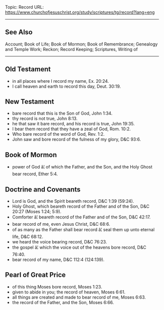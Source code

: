 Topic: Record
URL: https://www.churchofjesuschrist.org/study/scriptures/tg/record?lang=eng

---

## See Also

Account; Book of Life; Book of Mormon; Book of Remembrance; Genealogy and Temple Work; Reckon; Record Keeping; Scriptures, Writing of

---

## Old Testament

- in all places where I record my name, Ex. 20:24.
- I call heaven and earth to record this day, Deut. 30:19.

## New Testament

- bare record that this is the Son of God, John 1:34.
- thy record is not true, John 8:13.
- he that saw it bare record, and his record is true, John 19:35.
- I bear them record that they have a zeal of God, Rom. 10:2.
- Who bare record of the word of God, Rev. 1:2.
- John saw and bore record of the fulness of my glory, D&C 93:6.

## Book of Mormon

- power of God â¦ of which the Father, and the Son, and the Holy Ghost bear record, Ether 5:4.

## Doctrine and Covenants

- Lord is God, and the Spirit beareth record, D&C 1:39 (59:24).
- Holy Ghost, which beareth record of the Father and of the Son, D&C 20:27 (Moses 1:24; 5:9).
- Comforter â¦ beareth record of the Father and of the Son, D&C 42:17.
- bear record of me, even Jesus Christ, D&C 68:6.
- of as many as the Father shall bear record â¦ seal them up unto eternal life, D&C 68:12.
- we heard the voice bearing record, D&C 76:23.
- the gospel â¦ which the voice out of the heavens bore record, D&C 76:40.
- bear record of my name, D&C 112:4 (124:139).

## Pearl of Great Price

- of this thing Moses bore record, Moses 1:23.
- given to abide in you; the record of heaven, Moses 6:61.
- all things are created and made to bear record of me, Moses 6:63.
- the record of the Father, and the Son, Moses 6:66.

